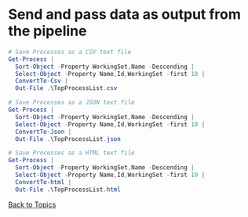 # Send and pass data as output from the pipeline

```PowerShell
# Save Processes as a CSV text file
Get-Process | 
  Sort-Object -Property WorkingSet,Name -Descending | 
  Select-Object -Property Name,Id,WorkingSet -first 10 |
  ConvertTo-Csv |
  Out-File .\TopProcessList.csv

# Save Processes as a JSON text file
Get-Process | 
  Sort-Object -Property WorkingSet,Name -Descending | 
  Select-Object -Property Name,Id,WorkingSet -first 10 |
  ConvertTo-Json |
  Out-File .\TopProcessList.json

# Save Processes as a HTML text file
Get-Process | 
  Sort-Object -Property WorkingSet,Name -Descending | 
  Select-Object -Property Name,Id,WorkingSet -first 10 |
  ConvertTo-html |
  Out-File .\TopProcessList.html
```

[Back to Topics](../README.md#afternoon-session)

